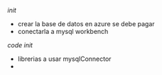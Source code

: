 *init*
- crear la base de datos en azure se debe pagar 
- conectarla a mysql workbench 

*code init*
- librerias a usar <a src="https://www.npmjs.com/package/mysqlconnector">mysqlConnector</a>
- 
